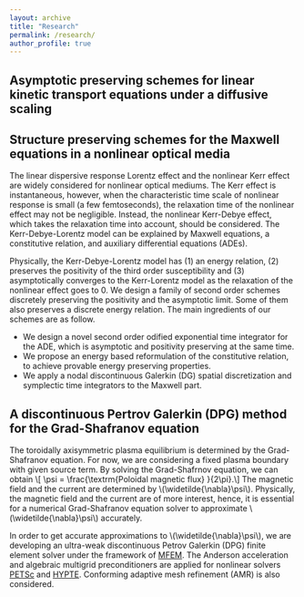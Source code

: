 ```yaml
---
layout: archive
title: "Research"
permalink: /research/
author_profile: true
---
```

Asymptotic preserving schemes for linear kinetic transport equations under a diffusive scaling
--------------------------


Structure preserving schemes for the Maxwell equations in a nonlinear optical media
------------------------
The linear dispersive response Lorentz effect and the nonlinear Kerr effect are widely considered for nonlinear optical mediums.  The Kerr effect is instantaneous, however, when the characteristic time scale of nonlinear response is small (a few femtoseconds), the relaxation time of the nonlinear effect may not be negligible. Instead, the nonlinear Kerr-Debye effect, which takes the relaxation time into account, should be considered. The Kerr-Debye-Lorentz model can be explained by Maxwell equations, a constitutive relation, and auxiliary differential equations (ADEs).

Physically, the Kerr-Debye-Lorentz model has (1) an energy relation, (2) preserves the positivity of the third order susceptibility and (3) asymptotically converges to the Kerr-Lorentz model as the relaxation of the nonlinear effect goes to 0. We design a family of second order schemes discretely preserving the positivity and the asymptotic limit. Some of them also preserves a discrete energy relation. The main ingredients of our schemes are as follow.
- We design a novel second order odified exponential time integrator for the ADE, which is asymptotic and positivity preserving at the same time.
- We propose an energy based reformulation of the constitutive relation, to achieve provable energy preserving properties.
- We apply a nodal discontinuous Galerkin (DG) spatial discretization and symplectic time integrators to the Maxwell part.

A discontinuous Pertrov Galerkin (DPG) method for the Grad-Shafranov equation
--------------------------
The toroidally axisymmetric plasma equilibrium is determined by the Grad-Shafranov equation. For now, we are considering a fixed plasma boundary with given source term. By solving the Grad-Shafrnov equation, we can obtain
\\[ \psi = \frac{\textrm{Poloidal magnetic flux} }{2\pi}.\\]
The magnetic field and the current are determined by \\(\widetilde{\nabla}\psi\\). Physically, the magnetic field and the current are of more interest, hence, it is essential for a numerical Grad-Shafranov equation solver to approximate \\(\widetilde{\nabla}\psi\\) accurately. 

In order to get accurate approximations to \\(\widetilde{\nabla}\psi\\), we are developing an ultra-weak discontinuous Petrov Galerkin (DPG) finite element solver under the framework of [MFEM](https://mfem.org/). The Anderson acceleration and algebraic multigrid preconditioners are applied for nonlinear solvers [PETSc](https://www.mcs.anl.gov/petsc/) and [HYPTE](https://computing.llnl.gov/projects/hypre-scalable-linear-solvers-multigrid-methods). Conforming adaptive mesh refinement (AMR) is also considered.
